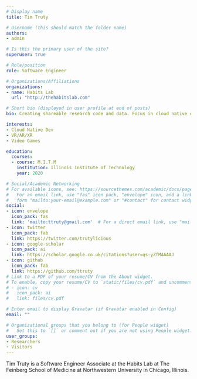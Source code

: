 ```yaml
---
# Display name
title: Tim Truty

# Username (this should match the folder name)
authors:
- admin

# Is this the primary user of the site?
superuser: true

# Role/position
role: Software Engineer

# Organizations/Affiliations
organizations:
- name: Habits Lab
  url: "http://thehabitslab.com"

# Short bio (displayed in user profile at end of posts)
bio: Creating shareable research code and data. Focus in cloud native development.

interests:
- Cloud Native Dev
- VR/AR/XR
- Video Games

education:
  courses:
  - course: M.I.T.M
    institution: Illinois Institute of Technology
    year: 2020

# Social/Academic Networking
# For available icons, see: https://sourcethemes.com/academic/docs/page-builder/#icons
#   For an email link, use "fas" icon pack, "envelope" icon, and a link in the
#   form "mailto:your-email@example.com" or "#contact" for contact widget.
social:
- icon: envelope
  icon_pack: fas
  link: 'mailto:ttruty@gmail.com'  # For a direct email link, use "mailto:test@example.org".
- icon: twitter
  icon_pack: fab
  link: https://twitter.com/trutylicious
- icon: google-scholar
  icon_pack: ai
  link: https://scholar.google.co.uk/citations?user=qs-yZfMAAAAJ
- icon: github
  icon_pack: fab
  link: https://github.com/ttruty
# Link to a PDF of your resume/CV from the About widget.
# To enable, copy your resume/CV to `static/files/cv.pdf` and uncomment the lines below.
# - icon: cv
#   icon_pack: ai
#   link: files/cv.pdf

# Enter email to display Gravatar (if Gravatar enabled in Config)
email: ""

# Organizational groups that you belong to (for People widget)
#   Set this to `[]` or comment out if you are not using People widget.
user_groups:
- Researchers
- Visitors
---
```


Tim Truty is a Software Engineer Associate at the Habits Lab at The Feinberg School of Medicine at Northwestern University in Chicago, Illinois.
